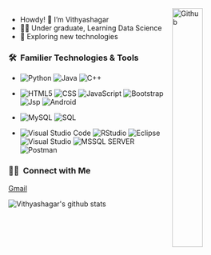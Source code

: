 <img width="35%" align="right" alt="Github" src="https://media.giphy.com/media/IpeYSEZshTefe/source.gif" />

- Howdy! 👋 I’m Vithyashagar
- 👨‍🎓 Under graduate, Learning Data Science
- 👀 Exploring new technologies

<h3> 🛠 &nbsp;Familier Technologies & Tools </h3>

- ![Python]([https://icons8.com/icon/x9x3hPwvLRDx/python])
  ![Java](https://img.icons8.com/metro/24/ffffff/java-coffee-cup-logo.png)
  ![C++](https://img.icons8.com/ios-filled/24/ffffff/c-plus-plus-logo.png)

- ![HTML5](https://img.icons8.com/metro/24/ffffff/html.png)
  ![CSS](https://img.icons8.com/metro/24/ffffff/css.png)
  ![JavaScript](https://img.icons8.com/metro/24/ffffff/js.png)
  ![Bootstrap](https://img.icons8.com/windows/24/ffffff/bootstrap.png)
  ![Jsp](https://img.icons8.com/metro/24/ffffff/jsp.png)
  ![Android](https://img.icons8.com/metro/24/ffffff/android-os.png)
  
- ![MySQL](https://img.icons8.com/metro/24/ffffff/mysql.png)
  ![SQL](https://img.icons8.com/metro/24/ffffff/sql.png)

- ![Visual Studio Code](https://img.icons8.com/carbon-copy/24/ffffff/visual-studio-code-2019.png)
  ![RStudio](https://img.icons8.com/ios-filled/24/ffffff/circled-r.png)
  ![Eclipse](https://img.icons8.com/ios-filled/24/ffffff/java-eclipse.png)
  ![Visual Studio](https://img.icons8.com/ios-filled/24/ffffff/visual-studio-logo.png)
  ![MSSQL SERVER](https://img.icons8.com/color/24/ffffff/microsoft-sql-server.png)
  ![Postman](https://img.icons8.com/dusk/24/ffffff/postman-api.png)
  
  
<h3> 🤝🏻 &nbsp;Connect with Me </h3>
<a href="mailto:vithyashagar98@gmail.com">Gmail</a>

![Vithyashagar's github stats](https://github-readme-stats.vercel.app/api?username=Vithyashagar&show_icons=true&theme=dark)
